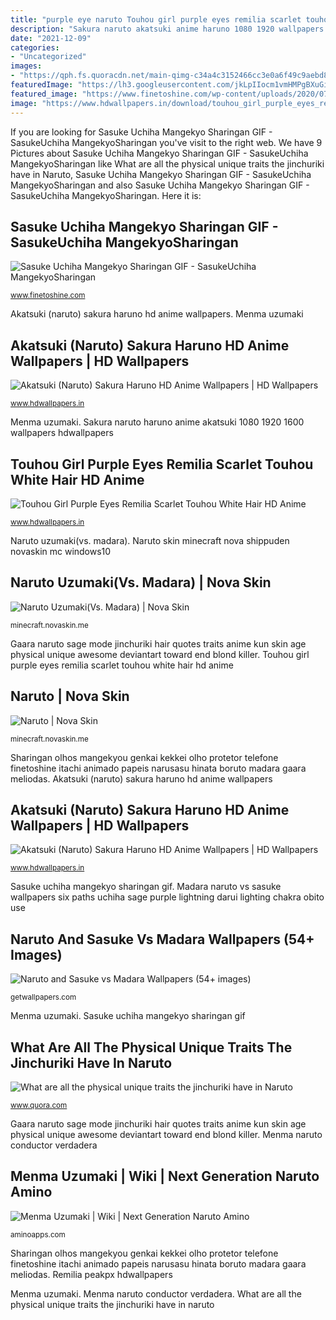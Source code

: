 ```yaml
---
title: "purple eye naruto Touhou girl purple eyes remilia scarlet touhou white hair hd anime"
description: "Sakura naruto akatsuki anime haruno 1080 1920 wallpapers hdwallpapers"
date: "2021-12-09"
categories:
- "Uncategorized"
images:
- "https://qph.fs.quoracdn.net/main-qimg-c34a4c3152466cc3e0a6f49c9aebd89d-c"
featuredImage: "https://lh3.googleusercontent.com/jkLpIIocm1vmHMPgBXuGi8eMyxQ9SBxuAzi5QrQcvG7OgbrpSCzYY8jnakTqckEXQqcAc_jMypW3gNxdcpaL1w=s500"
featured_image: "https://www.finetoshine.com/wp-content/uploads/2020/07/naruto-sharingan-android-ios-wallpaper-black-1014x1800.jpg"
image: "https://www.hdwallpapers.in/download/touhou_girl_purple_eyes_remilia_scarlet_touhou_white_hair_hd_anime-2560x1440.jpg"
---
```


If you are looking for Sasuke Uchiha Mangekyo Sharingan GIF - SasukeUchiha MangekyoSharingan you've visit to the right web. We have 9 Pictures about Sasuke Uchiha Mangekyo Sharingan GIF - SasukeUchiha MangekyoSharingan like What are all the physical unique traits the jinchuriki have in Naruto, Sasuke Uchiha Mangekyo Sharingan GIF - SasukeUchiha MangekyoSharingan and also Sasuke Uchiha Mangekyo Sharingan GIF - SasukeUchiha MangekyoSharingan. Here it is:

## Sasuke Uchiha Mangekyo Sharingan GIF - SasukeUchiha MangekyoSharingan

![Sasuke Uchiha Mangekyo Sharingan GIF - SasukeUchiha MangekyoSharingan](https://www.finetoshine.com/wp-content/uploads/2020/07/naruto-sharingan-android-ios-wallpaper-black-1014x1800.jpg "Sakura naruto akatsuki anime haruno 1080 1920 wallpapers hdwallpapers")

<small>www.finetoshine.com</small>

Akatsuki (naruto) sakura haruno hd anime wallpapers. Menma uzumaki

## Akatsuki (Naruto) Sakura Haruno HD Anime Wallpapers | HD Wallpapers

![Akatsuki (Naruto) Sakura Haruno HD Anime Wallpapers | HD Wallpapers](https://www.hdwallpapers.in/download/akatsuki_naruto_sakura_haruno_hd_anime-1920x1080.jpg "Naruto and sasuke vs madara wallpapers (54+ images)")

<small>www.hdwallpapers.in</small>

Menma uzumaki. Sakura naruto haruno anime akatsuki 1080 1920 1600 wallpapers hdwallpapers

## Touhou Girl Purple Eyes Remilia Scarlet Touhou White Hair HD Anime

![Touhou Girl Purple Eyes Remilia Scarlet Touhou White Hair HD Anime](https://www.hdwallpapers.in/download/touhou_girl_purple_eyes_remilia_scarlet_touhou_white_hair_hd_anime-2560x1440.jpg "Gaara naruto sage mode jinchuriki hair quotes traits anime kun skin age physical unique awesome deviantart toward end blond killer")

<small>www.hdwallpapers.in</small>

Naruto uzumaki(vs. madara). Naruto skin minecraft nova shippuden novaskin mc windows10

## Naruto Uzumaki(Vs. Madara) | Nova Skin

![Naruto Uzumaki(Vs. Madara) | Nova Skin](https://lh3.googleusercontent.com/8lsJhiGmHS9UWaO7jmI--4R6THqyuM84BppMQKQXJedNXldiHtjLMbBxDAuyRMbRdOksZ3cbf6VIXy7uQBPUqQ=s500 "Sakura naruto akatsuki anime haruno 1080 1920 wallpapers hdwallpapers")

<small>minecraft.novaskin.me</small>

Gaara naruto sage mode jinchuriki hair quotes traits anime kun skin age physical unique awesome deviantart toward end blond killer. Touhou girl purple eyes remilia scarlet touhou white hair hd anime

## Naruto | Nova Skin

![Naruto | Nova Skin](https://lh3.googleusercontent.com/jkLpIIocm1vmHMPgBXuGi8eMyxQ9SBxuAzi5QrQcvG7OgbrpSCzYY8jnakTqckEXQqcAc_jMypW3gNxdcpaL1w=s500 "Touhou girl purple eyes remilia scarlet touhou white hair hd anime")

<small>minecraft.novaskin.me</small>

Sharingan olhos mangekyou genkai kekkei olho protetor telefone finetoshine itachi animado papeis narusasu hinata boruto madara gaara meliodas. Akatsuki (naruto) sakura haruno hd anime wallpapers

## Akatsuki (Naruto) Sakura Haruno HD Anime Wallpapers | HD Wallpapers

![Akatsuki (Naruto) Sakura Haruno HD Anime Wallpapers | HD Wallpapers](https://www.hdwallpapers.in/download/akatsuki_naruto_sakura_haruno_hd_anime-1600x900.jpg "Mcpe madara novaskin generator")

<small>www.hdwallpapers.in</small>

Sasuke uchiha mangekyo sharingan gif. Madara naruto vs sasuke wallpapers six paths uchiha sage purple lightning darui lighting chakra obito use

## Naruto And Sasuke Vs Madara Wallpapers (54+ Images)

![Naruto and Sasuke vs Madara Wallpapers (54+ images)](http://getwallpapers.com/wallpaper/full/8/6/e/930846-naruto-and-sasuke-vs-madara-wallpapers-1920x1080-mac.jpg "Akatsuki (naruto) sakura haruno hd anime wallpapers")

<small>getwallpapers.com</small>

Menma uzumaki. Sasuke uchiha mangekyo sharingan gif

## What Are All The Physical Unique Traits The Jinchuriki Have In Naruto

![What are all the physical unique traits the jinchuriki have in Naruto](https://qph.fs.quoracdn.net/main-qimg-c34a4c3152466cc3e0a6f49c9aebd89d-c "Akatsuki (naruto) sakura haruno hd anime wallpapers")

<small>www.quora.com</small>

Gaara naruto sage mode jinchuriki hair quotes traits anime kun skin age physical unique awesome deviantart toward end blond killer. Menma naruto conductor verdadera

## Menma Uzumaki | Wiki | Next Generation Naruto Amino

![Menma Uzumaki | Wiki | Next Generation Naruto Amino](https://pm1.narvii.com/7036/13a7d37ab806e667a1e4287d038a8b6f84f7b0bfr1-1920-1080v2_hq.jpg "Touhou girl purple eyes remilia scarlet touhou white hair hd anime")

<small>aminoapps.com</small>

Sharingan olhos mangekyou genkai kekkei olho protetor telefone finetoshine itachi animado papeis narusasu hinata boruto madara gaara meliodas. Remilia peakpx hdwallpapers

Menma uzumaki. Menma naruto conductor verdadera. What are all the physical unique traits the jinchuriki have in naruto
